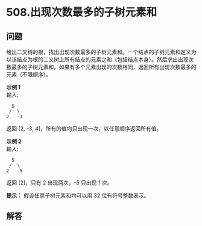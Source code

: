 # 508.出现次数最多的子树元素和

## 问题

给出二叉树的根，找出出现次数最多的子树元素和。一个结点的子树元素和定义为以该结点为根的二叉树上所有结点的元素之和（包括结点本身）。然后求出出现次数最多的子树元素和。如果有多个元素出现的次数相同，返回所有出现次数最多的元素（不限顺序）。

**示例 1**  
输入:

```
  5
 /  \
2   -3

```

返回 [2, -3, 4]，所有的值均只出现一次，以任意顺序返回所有值。

**示例 2**  
输入:

```
  5
 /  \
2   -5

```

返回 [2]，只有 2 出现两次，-5 只出现 1 次。

**提示：** 假设任意子树元素和均可以用 32 位有符号整数表示。



## 解答

